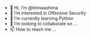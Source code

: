 - 👋 Hi, I’m @timiwashima
- 👀 I’m interested in Offensive Security
- 🌱 I’m currently learning Python
- 💞️ I’m looking to collaborate on ...
- 📫 How to reach me ...

<!---
timiwashima/timiwashima is a ✨ special ✨ repository because its `README.md` (this file) appears on your GitHub profile.
You can click the Preview link to take a look at your changes.
--->
